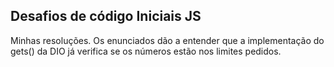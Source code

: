 ## Desafios de código Iniciais JS
Minhas resoluções. Os enunciados dão a entender que a implementação do gets() da DIO já verifica se os números estão nos limites pedidos.